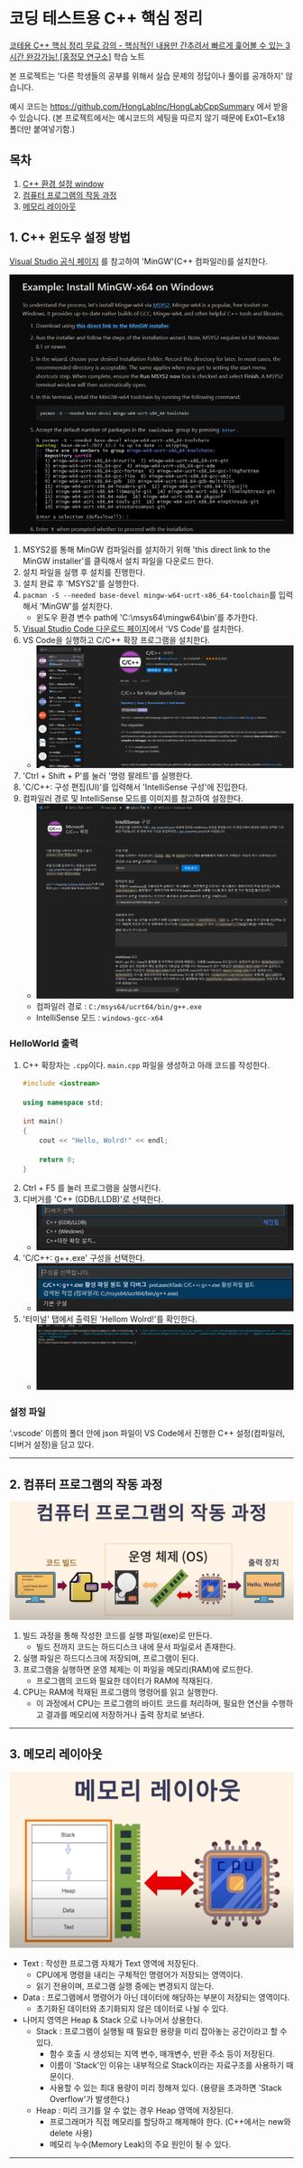 # 코딩 테스트용 C++ 핵심 정리

[코테용 C++ 핵심 정리 무료 강의 - 핵심적인 내용만 간추려서 빠르게 훑어볼 수 있는 3시간 완강가능! [홍정모 연구소]](https://www.youtube.com/watch?v=UqCZda8DLGc) 학습 노트

본 프로젝트는 '다른 학생들의 공부를 위해서 실습 문제의 정답이나 풀이를 공개하지' 않습니다.

예시 코드는 https://github.com/HongLabInc/HongLabCppSummary 에서 받을 수 있습니다. (본 프로젝트에서는 예시코드의 세팅을 따르지 않기 때문에 Ex01~Ex18 폴더만 붙여넣기함.)

## 목차
1. [C++ 환경 설정 window](#1-c-윈도우-설정-방법)
2. [컴퓨터 프로그램의 작동 과정](#2-컴퓨터-프로그램의-작동-과정)
3. [메모리 레이아웃](#3-메모리-레이아웃)

## 1. C++ 윈도우 설정 방법
[Visual Studio 공식 페이지](https://code.visualstudio.com/docs/languages/cpp#_example-install-mingwx64-on-windows) 를 참고하여 'MinGW'(C++ 컴파일러)를 설치한다. 

![MinGW-x64 설치](image/001.png)

1. MSYS2를 통해 MinGW 컴파일러를 설치하기 위해 'this direct link to the MinGW installer'를 클릭해서 설치 파일을 다운로드 한다.
2. 설치 파일을 실행 후 설치를 진행한다.
3. 설치 완료 후 'MSYS2'를 실행한다.
4. `pacman -S --needed base-devel mingw-w64-ucrt-x86_64-toolchain`를 입력해서 'MinGW'를 설치한다.
   - 윈도우 환경 변수 path에 'C:\msys64\mingw64\bin'를 추가한다.
5. [Visual Studio Code 다운로드 페이지](https://code.visualstudio.com/download)에서 'VS Code'를 설치한다.
6. VS Code을 실행하고 C/C++ 확장 프로그램을 설치한다.
   - ![C/C++ 확장 프로그램](image/002.png)
7. 'Ctrl + Shift + P'를 눌러 '명령 팔레트'를 실행한다.
8. 'C/C++: 구성 편집(UI)'를 입력해서 'IntelliSense 구성'에 진입한다.
9. 컴파일러 경로 및 IntelliSense 모드를 이미지를 참고하여 설정한다.
   - ![IntelliSense 구성](image/003.png)
   - 컴파일러 경로 : `C:/msys64/ucrt64/bin/g++.exe`
   - IntelliSense 모드 : `windows-gcc-x64`

### HelloWorld 출력
1. C++ 확장자는 `.cpp`이다. `main.cpp` 파일을 생성하고 아래 코드를 작성한다.
   ```c++
   #include <iostream>
   
   using namespace std;
   
   int main()
   {
       cout << "Hello, Wolrd!" << endl;
   
       return 0;
   }
   ```
2. Ctrl + F5 를 눌러 프로그램을 실행시킨다.
3. 디버거를 'C++ (GDB/LLDB)'로 선택한다.
   - ![C++ 디버거 선택](image/004.png)
4. 'C/C++: g++.exe' 구성을 선택한다.
   - ![C++ 디버거 구성 선택](image/005.png)
5. '터미널' 탭에서 출력된 'Hellom Wolrd!'를 확인한다.
   - ![실행 확인](image/006.png)

### 설정 파일
'.vscode' 이름의 폴더 안에 json 파일이 VS Code에서 진행한 C++ 설정(컴파일러, 디버거 설정)을 담고 있다.

---

## 2. 컴퓨터 프로그램의 작동 과정
![HelloWorld 프로그램 작동 과정](image/007.png)
1. 빌드 과정을 통해 작성한 코드를 실행 파일(exe)로 만든다.
   - 빌드 전까지 코드는 하드디스크 내에 문서 파일로서 존재한다.
2. 실행 파일은 하드디스크에 저장되며, 프로그램이 된다.
3. 프로그램을 실행하면 운영 체제는 이 파일을 메모리(RAM)에 로드한다.
   - 프로그램의 코드와 필요한 데이터가 RAM에 적재된다.
4. CPU는 RAM에 적재된 프로그램의 명령어를 읽고 실행한다.
   - 이 과정에서 CPU는 프로그램의 바이트 코드를 처리하며, 필요한 연산을 수행하고 결과를 메모리에 저장하거나 출력 장치로 보낸다.

---

## 3. 메모리 레이아웃
![메모리 레이아웃](image/008.png)
- Text : 작성한 프로그램 자체가 Text 영역에 저장된다. 
  - CPU에게 명령을 내리는 구체적인 명령어가 저장되는 영역이다.
  - 읽기 전용이며, 프로그램 실행 중에는 변경되지 않는다.
- Data : 프로그램에서 명령어가 아닌 데이터에 해당하는 부분이 저장되는 영역이다.
  - 초기화된 데이터와 초기화되지 않은 데이터로 나뉠 수 있다.
- 나머지 영역은 Heap & Stack 으로 나누어서 상용한다.
  - Stack : 프로그램이 실행될 때 필요한 용량을 미리 잡아놓는 공간이라고 할 수 있다.
    - 함수 호출 시 생성되는 지역 변수, 매개변수, 반환 주소 등이 저장된다.
    - 이름이 'Stack'인 이유는 내부적으로 Stack이라는 자료구조를 사용하기 때문이다.
    - 사용할 수 있는 최대 용량이 미리 정해져 있다. (용량을 초과하면 'Stack Overflow'가 발생한다.)
  - Heap : 미리 크기를 알 수 없는 경우 Heap 영역에 저장된다.
    - 프로그래머가 직접 메모리를 할당하고 해제해야 한다. (C++에서는 new와 delete 사용)
    - 메모리 누수(Memory Leak)의 주요 원인이 될 수 있다.

---
